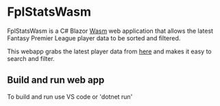 # FplStatsWasm

FplStatsWasm is a C# Blazor [Wasm](https://blazor-university.com/overview/blazor-hosting-models/) web application that allows the latest Fantasy Premier League player data to be sorted and filtered.

This webapp grabs the latest player data from [here]("https://fantasy.premierleague.com/api/bootstrap-static/")
and makes it easy to search and filter.

## Build and run web app

To build and run use VS code or 'dotnet run'

